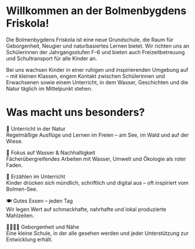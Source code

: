 ---
---

# Willkommen an der Bolmenbygdens Friskola!

Die Bolmenbygdens Friskola ist eine neue Grundschule, die Raum für Geborgenheit, Neugier und naturbasiertes Lernen bietet. Wir richten uns an Schülerinnen der Jahrgangsstufen F–6 und bieten auch Freizeitbetreuung und Schultransport für alle Kinder an.

Bei uns wachsen Kinder in einer ruhigen und inspirierenden Umgebung auf – mit kleinen Klassen, engem Kontakt zwischen Schülerinnen und Erwachsenen sowie einem Unterricht, in dem Wasser, Geschichten und die Natur täglich im Mittelpunkt stehen.

# Was macht uns besonders?
🌿 Unterricht in der Natur    
    Regelmäßige Ausflüge und Lernen im Freien – am See, im Wald und auf der Wiese.

🌊 Fokus auf Wasser & Nachhaltigkeit    
Fächerübergreifendes Arbeiten mit Wasser, Umwelt und Ökologie als roter Faden.

📖 Erzählen im Unterricht    
Kinder drücken sich mündlich, schriftlich und digital aus – oft inspiriert vom Bolmen-See.

🍽 Gutes Essen – jeden Tag    
Wir legen Wert auf schmackhafte, nahrhafte und lokal produzierte Mahlzeiten.

👨‍👩‍👧‍👦 Geborgenheit und Nähe    
Eine kleine Schule, in der alle gesehen werden und jeder Unterstützung zur Entwicklung erhält.
